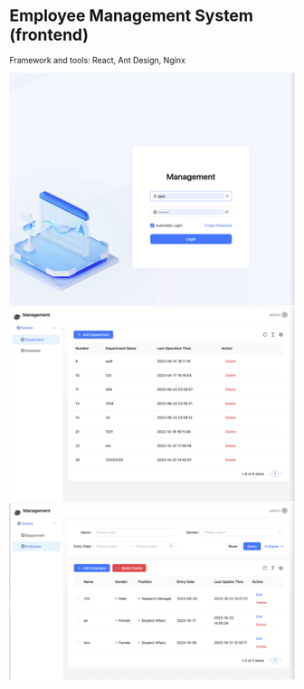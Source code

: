 # Employee Management System (frontend)


Framework and tools: React, Ant Design, Nginx

![webpage](https://github.com/Tong-Ding/Employee-Management-frontend-React/blob/main/Login.png)
![webpage](https://github.com/Tong-Ding/Employee-Management-frontend-React/blob/main/Department.png)
![webpage](https://github.com/Tong-Ding/Employee-Management-frontend-React/blob/main/Employee.png)
